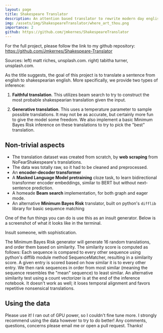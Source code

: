 ```yaml
---
layout: page
title: Shakespeare Translator
description: An attention based translator to rewrite modern day english into Shakespearian english.
img: /assets/img/ShakespeareTranslator/where_art_thou.png
importance: 2
github: https://github.com/jmkernes/ShakespeareTranslator
---
```


For the full project, please follow the link to my github repository:
<a href="https://github.com/Jmkernes/Shakespeare-Translator">https://github.com/Jmkernes/Shakespeare-Translator</a>

<div class="row justify-content-sm-center">
    <div class="col-sm-8 mt-3 mt-md-0">
        <img class="img-fluid rounded z-depth-1" src="{{ '/assets/img/ShakespeareTranslator/stock_shakes_photo.jpg' | relative_url }}" alt="" title="example image"/>
    </div>
    <div class="col-sm-4 mt-3 mt-md-0">
        <img class="img-fluid rounded z-depth-1" src="{{ '/assets/img/ShakespeareTranslator/stock2.jpg' | relative_url }}" alt="" title="example image"/>
    </div>
</div>
<div class="caption">
    Sources: left) matt riches, unsplash.com. right) tabitha turner, unsplash.com.
</div>

As the title suggests, the goal of this project is to translate a sentence from english to shakespearian english. More specifically, we provide two types of inference:

1. __Faithful translation__. This utilizes beam search to try to construct the most probable shakespearian translation given the input.

2. __Generative translation__. This uses a temperature parameter to sample possible translations. It may not be as accurate, but certainly more fun to give the model some freedom. We also implement a basic Minimum Bayes Risk inference on these translations to try to pick the "best" translation.

## Non-trivial aspects

* The translation dataset was created from scratch, by **web scraping** from NoFearShakespeare's translations.
* The data was totally raw, so it had to be cleaned and preprocessed.
* An **encoder-decoder transformer**
* A **Masked Language Model pretraining** cloze task, to learn bidirectional transformer encoder embeddings, similar to BERT but without next-sentence prediction.
* A homeade **Beam search** implementation, for both graph and eager mode.
* An alternative **Minimum Bayes Risk** translator, built on python's `difflib` library for basic sequence matching

One of the fun things you can do is use this as an insult generator. Below is a screenshot of what it looks like in the terminal.


<div class="row justify-content-sm-center">
    <div class="col-sm-6 mt-3 mt-md-0">
        <img class="img-fluid rounded z-depth-1" src="{{ '/assets/img/ShakespeareTranslator/prog_screenshot.png' | relative_url }}" alt="" title="example image"/>
    </div>
    <div class="col-sm-6 mt-3 mt-md-0">
        <img class="img-fluid rounded z-depth-1" src="{{ '/assets/img/ShakespeareTranslator/insult.png' | relative_url }}" alt="" title="example image"/>
    </div>
</div>
<div class="caption">
  Insult someone, with sophistication.
</div>


The Minimum Bayes Risk generator will generate 16 random translations, and order them based on similarity. The similarity score is computed as follows: Each sequence is compared to every other sequence using python's difflib module method SequenceMatcher, resulting in a similarity score. A given entry is scored based on how similar it is to every other entry. We then rank sequences in order from most similar (meaning the sequence resembles the "mean" sequence) to least similar. An alternative similarity test using a count vectorizer is at the end of the inference notebook. It doesn't work as well; it loses temporal alignment and favors repetitive nonsensical translations.

## Using the data
Please use it! I ran out of GPU power, so I couldn't fine tune more. I strongly recommend using the data however to try to do better! Any comments, questions, concerns please email me or open a pull request. Thanks!
